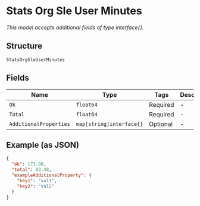 
# Stats Org Sle User Minutes

*This model accepts additional fields of type interface{}.*

## Structure

`StatsOrgSleUserMinutes`

## Fields

| Name | Type | Tags | Description |
|  --- | --- | --- | --- |
| `Ok` | `float64` | Required | - |
| `Total` | `float64` | Required | - |
| `AdditionalProperties` | `map[string]interface{}` | Optional | - |

## Example (as JSON)

```json
{
  "ok": 173.98,
  "total": 83.48,
  "exampleAdditionalProperty": {
    "key1": "val1",
    "key2": "val2"
  }
}
```

